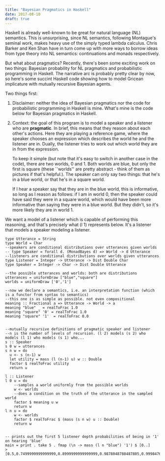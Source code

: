 ```yaml
---
title: "Bayesian Pragmatics in Haskell"
date: 2017-08-10
draft: true
---
```


Haskell is already well-known to be great for natural language (NL) semantics. This is unsurprising, since NL semantics, following Montague's seminal work, makes heavy use of the simply typed lambda calculus. Chris Barker and Ken Shan have in turn come up with more ways to borrow ideas from type theory into NL semantics: continuations and monads respectively.

But what about pragmatics? Recently, there's been some exciting work on two things: Bayesian probability for NL pragmatics and probabilistic programming in Haskell. The narrative arc is probably pretty clear by now, so here's some succint Haskell code showing how to model Gricean implicature with mutually recursive Bayesian agents.

Two things first:
1) Disclaimer: neither the idea of Bayesian pragmatics nor the code for probabilistic programming in Haskell is mine. What's mine is the code below for Bayesian pragmatics in Haskell.
2) Context: the goal of this program is to model a speaker and a listener who are **pragmatic**. In brief, this means that they reason about each other's actions. Here they are playing a reference game, where the speaker chooses an expression which describes the world he and the listener are in. Dually, the listener tries to work out which world they are in from the expression. 

    To keep it simple (but note that it's easy to switch in another case in the code), there are two worlds, 0 and 1. Both worlds are blue, but only the first is square (these ``worlds'' are pretty abstract - think of them as pictures if that's helpful.). The speaker can only say two things: that he's in a blue world, or that he's in a square world.

    If I hear a speaker say that they are in the blue world, this is informative, so long as I reason as follows: if I am in world 0, then the speaker could have said they were in a square world, which would have been more informative than saying they were in a blue world. But they didn't, so it's more likely they are in world 1.

We want a model of a listener which is capable of performing this reasoning, and that's precisely what (l 1) represents below. It's a listener that models a speaker modeling a listener.

```
type Utterance = String
type World = Char
--speakers are conditional distributions over utterances given worlds
-- type Speaker = forall d. (MonadBayes d) => World -> d Utterance
--listeners are conditional distributions over worlds given utterances
type Listener = Integer -> Utterance -> Dist Double Char
type Speaker = Integer -> Char -> Dist Double Utterance

--the possible utterances and worlds: both are distributions
utterances = uniformDraw ["blue","square"]
worlds = uniformDraw ['0','1']

--now we declare a semantics, i.e. an interpretation function (which is a functor from syntax to semantics)
--this one is as simple as possible. not even compositional
meaning :: Fractional a => Utterance -> World -> a
meaning "blue" _ = realToFrac 1.0
meaning "square" '0' = realToFrac 1.0
meaning "square" '1'  = realToFrac 0.0


--mutually recursive definitions of pragmatic speaker and listener
--n is the number of levels of recursion. (l 2) models (s 2) who models (l 1) who models (s 1) who... 
s :: Speaker
s 0 w = utterances
s n w = do
  u <- s (n-1) w
  let utility = mass (l (n-1) u) w :: Double
  factor $ realToFrac utility
  return u

l :: Listener
l 0 u = do
    --samples a world uniformly from the possible worlds
    w <- worlds
    --does a condition on the truth of the utterance in the sampled world
    factor $ meaning u w
    return w
l n u = do
    w <- worlds
    factor $ realToFrac $ (mass (s n w) u :: Double)
    return w


-- prints out the first 5 listener depth probabilities of being in '1' on hearing 'blue'
main = print . take 5 . fmap (\n -> mass (l n "blue") '1') $ [0..]
> [0.5,0.7499999999999999,0.8999999999999999,0.9878048780487805,0.999847607436757]

